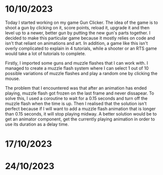 # 10/10/2023
Today I started working on my game Gun Clicker. The idea of the game is to shoot a gun by clicking on it, score points, reload it, upgrade it and then level up to a newer, better gun by putting the new gun's parts together. I decided to make this particular game because it mostly relies on code and isn't that reliant on animations and art. In addition, a game like this isn't overly complicated to explain in 4 tutorials, while a shooter or an RTS game would take a lot of tutorials to complete.

Firstly, I imported some guns and muzzle flashes that I can work with. I managed to create a muzzle flash system where I can select 1 out of 10 possible variations of muzzle flashes and play a random one by clicking the mouse. 

The problem that I encountered was that after an animation has ended playing, muzzle flash got frozen on the last frame and never dissapear. To solve this, I used a coroutine to wait for a 0.15 seconds and turn off the muzzle flash when the time is up. Then I realised that the solution isn't perfect because if I will want to add a muzzle flash animation that is longer than 0.15 seconds, it will stop playing midway. A better solution would be to get an animator component, get the currently playing animation in order to use its duration as a delay time.

# 17/10/2023



# 24/10/2023

